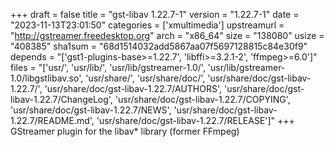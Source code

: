 +++
draft = false
title = "gst-libav 1.22.7-1"
version = "1.22.7-1"
date = "2023-11-13T23:01:50"
categories = ['xmultimedia']
upstreamurl = "http://gstreamer.freedesktop.org"
arch = "x86_64"
size = "138080"
usize = "408385"
sha1sum = "68d1514032add5867aa07f5697128815c84e30f9"
depends = "['gst1-plugins-base>=1.22.7', 'libffi>=3.2.1-2', 'ffmpeg>=6.0']"
files = "['usr/', 'usr/lib/', 'usr/lib/gstreamer-1.0/', 'usr/lib/gstreamer-1.0/libgstlibav.so', 'usr/share/', 'usr/share/doc/', 'usr/share/doc/gst-libav-1.22.7/', 'usr/share/doc/gst-libav-1.22.7/AUTHORS', 'usr/share/doc/gst-libav-1.22.7/ChangeLog', 'usr/share/doc/gst-libav-1.22.7/COPYING', 'usr/share/doc/gst-libav-1.22.7/NEWS', 'usr/share/doc/gst-libav-1.22.7/README.md', 'usr/share/doc/gst-libav-1.22.7/RELEASE']"
+++
GStreamer plugin for the libav* library (former FFmpeg)